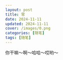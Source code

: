 ```yaml
---
layout: post
title: 零
date: 2024-11-11
updated: 2024-11-11
cover: /images/0.png
categories: [随笔]
tags: [随笔]
---
```


你干嘛～啊～哈哈～哎‌‌‌‌‌‌‌‌‌哟～

<!-- more -->

